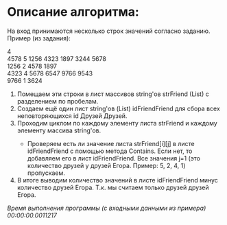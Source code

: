 <h1>Описание алгоритма:</h1>
<p>На вход принимаются несколько строк значений согласно заданию. Пример (из задания):</p>
<p>4</br>
4578 5 1256 4323 1897 3244 5678</br>
1256 2 4578 1897</br>
4323 4 5678 6547 9766 9543</br>
9766 1 3624</p>

<ol>
    <li>Помещаем эти строки в лист массивов string'ов strFriend (List<string[]>) с разделением по пробелам.</li>
    <li>Создаем ещё один лист string'ов (List<string>) idFriendFriend для сбора всех неповторяющихся id Друзей Друзей.</li>
    <li>Проходим циклом по каждому элементу листа strFriend и каждому элементу массива string'ов.</li>
    <ul><li>Проверяем есть ли значение листа strFriend[i][j] в листе idFriendFriend с помощью метода Contains. Если нет, то                  добавляем его в лист idFriendFriend. Все значения j=1 (это количество друзей у друзей Егора. Пример: 5, 2, 4, 1) пропускаем.</li></ul>
    <li>В итоге выводим количество значений в листе idFriendFriend минус количество друзей Егора. Т.к. мы считаем только друзей друзей     Егора.</li>
</ol>

<em>Время выполнения программы (с входными данными из примера) 00:00:00.0011217</em>
